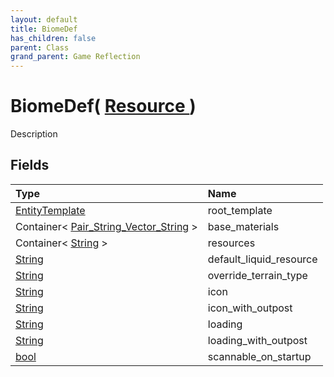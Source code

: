 ```yaml
---
layout: default
title: BiomeDef
has_children: false
parent: Class
grand_parent: Game Reflection
---
```

# BiomeDef( [ Resource ](/riftbreaker-wiki/docs/game-reflection/classes/resource/) )
Description 

## Fields

| Type | Name |
|:----------|:--------------|
| [EntityTemplate](/riftbreaker-wiki/docs/game-reflection/classes/entity_template/) | root_template |
| Container< [Pair_String_Vector_String](/riftbreaker-wiki/docs/game-reflection/classes/pair__string__vector__string/) > | base_materials |
| Container< [String](/riftbreaker-wiki/docs/game-reflection/components/string/) > | resources |
| [String](/riftbreaker-wiki/docs/game-reflection/components/string/) | default_liquid_resource |
| [String](/riftbreaker-wiki/docs/game-reflection/components/string/) | override_terrain_type |
| [String](/riftbreaker-wiki/docs/game-reflection/components/string/) | icon |
| [String](/riftbreaker-wiki/docs/game-reflection/components/string/) | icon_with_outpost |
| [String](/riftbreaker-wiki/docs/game-reflection/components/string/) | loading |
| [String](/riftbreaker-wiki/docs/game-reflection/components/string/) | loading_with_outpost |
| [bool](/riftbreaker-wiki/docs/game-reflection/components/bool/) | scannable_on_startup  |


